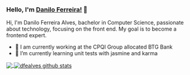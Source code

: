 ### Hello, I'm [Danilo Ferreira!](https://https://www.linkedin.com/in/dfealves/) 👋




Hi,
I'm Danilo Ferreira Alves, bachelor in Computer Science, passionate about technology, focusing on the front end. My goal is to become a frontend expert.

- 🔭 I am currently working at the CPQI Group allocated BTG Bank
- 🌱 I’m currently learning unit tests with jasmine and karma




<a href="https://github.com/dfealves/github-readme-stats">
  <!-- Change the `github-readme-stats.anuraghazra1.vercel.app` to `github-readme-stats.vercel.app`  -->
  <img align="center" src="https://github-readme-stats.vercel.app/api/top-langs/?username=dfealves&layout=compact&theme=material-palenight" />
</a>
<a href="https://github.com/dfealves/github-readme-stats">
  <img align="center" src="https://github-readme-stats.vercel.app/api?username=dfealves&show_icons=true&include_all_commits=true&theme=material-palenight" alt="dfealves github stats" />
</a>
